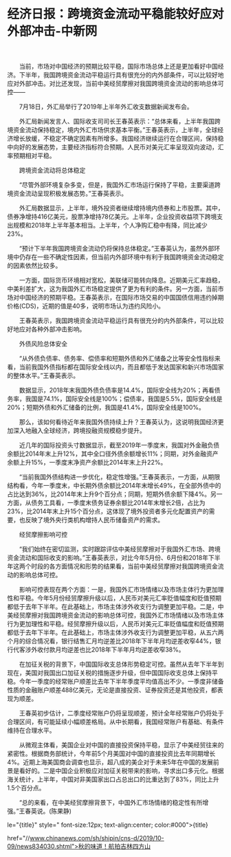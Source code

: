 # 经济日报：跨境资金流动平稳能较好应对外部冲击-中新网

　　

　　当前，市场对中国经济的预期比较平稳，国际市场总体上还是更加看好中国经济。下半年，我国跨境资金流动平稳运行具有很充分的内外部条件，可以比较好地应对外部冲击。对比还发现，当前中美经贸摩擦对我国跨境资金流动的影响总体可控——

　　7月18日，外汇局举行了2019年上半年外汇收支数据新闻发布会。

　　外汇局新闻发言人、国际收支司司长王春英表示：“总体来看，上半年我国跨境资金流动保持稳定，境内外汇市场供求基本平衡。”王春英表示，上半年，全球经济增长放缓，不稳定不确定因素有所增多。我国经济继续运行在合理区间，保持稳中向好的发展态势，主要经济指标符合预期。人民币对美元汇率呈现双向波动，汇率预期相对平稳。

　　跨境资金流动将总体稳定

　　“尽管外部环境复杂多变，但是，我国外汇市场运行保持了平稳，主要渠道跨境资金流动呈现积极发展态势。”王春英表示。

　　外汇局数据显示，上半年，境外投资者继续增持境内债券和上市股票。其中，债券净增持416亿美元，股票净增持78亿美元。上半年，企业投资收益项下跨境支出规模和2018年上半年基本相当。上半年，个人净购汇稳中有降，同比减少23%。

　　“预计下半年我国跨境资金流动仍将保持总体稳定。”王春英认为，虽然外部环境中仍存在一些不确定性因素，但当前内外部环境中有利于我国跨境资金流动稳定的因素依然比较多。

　　一方面，国际货币环境相对宽松，美联储可能转向降息。近期美元汇率趋稳，中美利差扩大，这为我国外汇市场稳定提供了更为有利的条件。另一方面，当前市场对中国经济的预期平稳。王春英表示，在国际市场交易的中国国债信用违约掉期价格(CDS)，近期的值是40多，说明市场认为违约风险小。

　　王春英表示，我国跨境资金流动平稳运行具有很充分的内外部条件，可以比较好地应对各种外部冲击影响。

　　外债风险总体安全

　　“从外债负债率、债务率、偿债率和短期外债和外汇储备之比等安全性指标来看，当前我国外债指标都在国际安全线以内，而且都低于发达国家和新兴市场国家的整体水平。”王春英表示。

　　数据显示，2018年末我国外债负债率是14.4%，国际安全线为20%；再看债务率，我国是74.1%，国际安全线是100%；偿债率，我国是5.5%，国际安全线是20%；短期外债和外汇储备的比例，我国是41.4%，国际安全线是100%。

　　那么，该如何看待近年来我国外债持续上升？王春英认为，这说明我国经济更加深入地融入全球经济，跨境投融资规模稳步提升。

　　近几年的国际投资头寸数据显示，截至2019年一季度末，我国对外金融负债余额比2014年末上升12%，其中全口径外债余额增长11%；同期，对外金融资产余额上升15%，一季度末净资产余额比2014年末上升22%。

　　“当前我国外债结构进一步优化，稳定性增强。”王春英表示，一方面，从期限结构看，今年一季度末，中长期外债余额比2014年末增长49%，在全部外债中的占比达到36%，比2014年末上升9个百分点；同期，短期外债余额下降4%。另一方面，从债务工具看，一季度末债务证券余额比2014年末增长2倍，占比为23%，比2014年末上升15个百分点，这体现了境外投资者多元化配置资产的需要，也反映了境外央行类机构增持人民币储备资产的需求。

　　经贸摩擦影响可控

　　“我们始终在密切监测，实时跟踪评估中美经贸摩擦对于我国外汇市场、跨境资金流动和国际收支的影响。”王春英表示，对比今年5月份、6月份和2018年下半年这两个时段的各方面情况和形势的结果看，当前中美经贸摩擦对我国跨境资金流动的影响总体可控。

　　影响可控表现在两个方面：一是，我国外汇市场情绪以及市场主体行为更加理性和平稳。今年5月份经贸摩擦升级以后，人民币对美元汇率贬值幅度和贬值预期都低于去年下半年。在此基础上，市场主体涉外收支行为调整更加平稳。二是，中美经贸摩擦对我国跨境资金流动的影响总体可控，我国外汇市场情绪以及市场主体行为更加理性和平稳。经贸摩擦升级以后，人民币对美元汇率贬值幅度和贬值预期都低于去年下半年。在此基础上，市场主体涉外收支行为调整更加平稳，从五六两个月的综合情况看，银行结售汇月均逆差比2018年下半年月均逆差收窄44%，银行代客涉外收付款月均逆差也比2018年下半年月均逆差收窄38%。

　　在加征关税的背景下，中国国际收支总体形势稳定可控。虽然从去年下半年到现在，美国对我国出口加征关税的措施逐步升级，但中国国际收支总体上保持平稳。今年一季度的经常账户顺差比去年下半年季度平均值高出不少。一季度非储备性质的金融账户顺差488亿美元，无论是直接投资、证券投资还是其他投资，都表现为顺差。

　　王春英初步估计，二季度经常账户仍将呈现顺差，预计全年经常账户仍将处于合理区间，有可能延续小幅顺差格局。从中长期看，我国经常账户有基础、有条件维持在合理水平。

　　从微观主体看，美国企业对中国的直接投资保持平稳，显示了中美经贸往来的紧密性。根据商务部统计，今年前5个月美国对中国的直接投资比去年同期增长4%。近期上海美国商会调查也显示，超八成的美企对于未来5年在中国的发展前景是看好的。二是中国企业积极应对加征关税带来的影响，寻求出口多元化。根据海关统计，上半年，中国对非美国家出口占总出口的比重达到了83%，同比上升1.5个百分点。

　　“总的来看，在中美经贸摩擦背景下，中国外汇市场情绪的稳定性有所增强。”王春英说。(陈果静)

le="{title}" style=" font-size:12px; text-align:center; color:#000">{title}

href="//www.chinanews.com/sh/shipin/cns-d/2019/10-09/news834030.shtml">秋的味道！航拍吉林四方山
